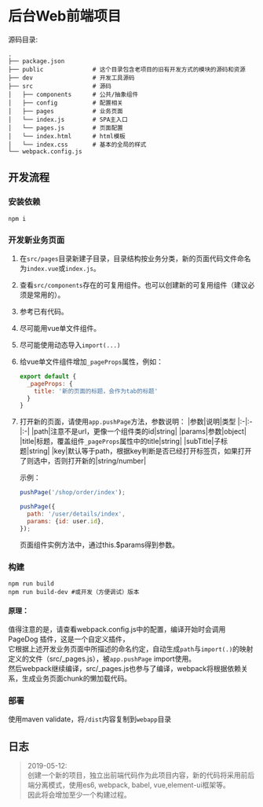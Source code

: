 # 后台Web前端项目


源码目录:
```
.
├── package.json
├── public              # 这个目录包含老项目的旧有开发方式的模块的源码和资源
├── dev                 # 开发工具源码
├── src                 # 源码
│   ├── components      # 公共/抽象组件  
│   ├── config          # 配置相关
│   ├── pages           # 业务页面
│   └── index.js        # SPA主入口
│   └── pages.js        # 页面配置
│   └── index.html      # html模板
│   └── index.css       # 基本的全局的样式
└── webpack.config.js
```

## 开发流程
### 安装依赖
```shell
npm i
```

### 开发新业务页面
1. 在`src/pages`目录新建子目录，目录结构按业务分类，新的页面代码文件命名为`index.vue`或`index.js`。  
2. 查看`src/components`存在的可复用组件。也可以创建新的可复用组件（建议必须是常用的）。  
3. 参考已有代码。
4. 尽可能用vue单文件组件。
6. 尽可能使用动态导入`import(...)`
7. 给vue单文件组件增加`_pageProps`属性，例如：
    ```js
    export default {
      _pageProps: {
        title: '新的页面的标题，会作为tab的标题'
      }
    }
    ```
8. 打开新的页面，请使用`app.pushPage`方法，参数说明：
    |参数|说明|类型
    |:-|:-|:-|
    |path|注意不是url，更像一个组件类的id|string|
    |params|参数|object|
    |title|标题，覆盖组件`_pageProps`属性中的title|string|
    |subTitle|子标题|string|
    |key|默认等于path，根据key判断是否已经打开标签页，如果打开了则选中，否则打开新的|string/number|

    示例：
    ```js
    pushPage('/shop/order/index');

    pushPage({
      path: '/user/details/index',
      params: {id: user.id},
    });
    ```
    页面组件实例方法中，通过this.$params得到参数。

### 构建
```shell
npm run build
npm run build-dev #或开发（方便调试）版本
```
#### 原理：
值得注意的是，请查看webpack.config.js中的配置，编译开始时会调用 PageDog 插件，这是一个自定义插件，  
它根据上述开发业务页面中所描述的命名约定，自动生成`path`与`import(.)`的映射定义的文件（src/_pages.js），被`app.pushPage` import使用。  
然后webpack继续编译，src/_pages.js也参与了编译，webpack将根据依赖关系，生成业务页面chunk的懒加载代码。

### 部署
使用maven validate，将`/dist`内容复制到`webapp`目录

## 日志
> 2019-05-12:  
> 创建一个新的项目，独立出前端代码作为此项目内容，新的代码将采用前后端分离模式，使用es6, webpack, babel, vue,element-ui框架等。  
因此将会增加至少一个构建过程。